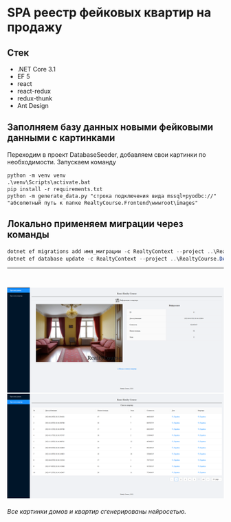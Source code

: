 # SPA реестр фейковых квартир на продажу

## Стек
- .NET Core 3.1
- EF 5
- react
- react-redux
- redux-thunk
- Ant Design


## Заполняем базу данных новыми фейковыми данными с картинками
Переходим в проект DatabaseSeeder, добавляем свои картинки по необходимости.
Запускаем команду
```
python -m venv venv
.\venv\Scripts\activate.bat
pip install -r requirements.txt
python -m generate_data.py "строка подключения вида mssql+pyodbc://" "абсолютный путь к папке RealtyCourse.Frontend\wwwroot\images"
```


## Локально применяем миграции через команды
```powershell
dotnet ef migrations add имя_миграции -c RealtyContext --project ..\RealtyCourse.DAL
dotnet ef database update -c RealtyContext --project ..\RealtyCourse.DAL
```

-----
</br>

![квартира](media/img1.png)
![таблица](media/img2.png)
###### Все картинки домов и квартир сгенерированы нейросетью.